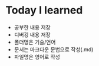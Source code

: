 # Today I learned
<ul>
  <li> 공부한 내용 저장 </li>
  <li> 디버깅 내용 저장 </li>
  <li> 폴더명은 기술/언어 </li>
  <li> 문서는 마크다운 문법으로 작성(.md) </li>
  <li> 파일명은 영어로 작성 </li>
</ul>

